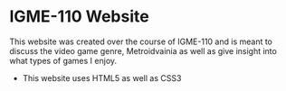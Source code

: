 # IGME-110 Website
This website was created over the course of IGME-110 and is meant to discuss the video game genre, Metroidvainia as well as give insight into what types of games I enjoy.
- This website uses HTML5 as well as CSS3

